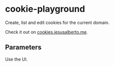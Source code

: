 # cookie-playground
Create, list and edit cookies for the current domain.

Check it out on [cookies.jesusalberto.me](https://cookies.jesusalberto.me).

## Parameters
Use the UI.